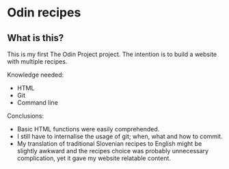 # Odin recipes

## What is this?
This is my first The Odin Project project. The intention is to build a website with multiple recipes.

Knowledge needed:
- HTML
- Git
- Command line

Conclusions:
- Basic HTML functions were easily comprehended.
- I still have to internalise the usage of git; when, what and how to commit.
- My translation of traditional Slovenian recipes to English might be slightly awkward and the recipes choice was probably unnecessary complication, yet it gave my website relatable content.